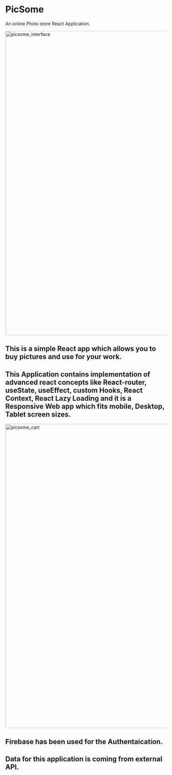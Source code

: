 <h1>PicSome</h1>

An online Photo store React Application.

<img width="950" alt="picsome_interface" src="https://user-images.githubusercontent.com/82375896/128603979-e9e4ed58-2411-4147-9159-62061479addf.png">


## This is a simple React app which allows you to buy pictures and use for your work.

## This Application contains implementation of advanced react concepts like React-router, useState, useEffect, custom Hooks, React Context, React Lazy Loading and it is a Responsive Web app which fits mobile, Desktop, Tablet screen sizes.

<img width="949" alt="picsome_cart" src="https://user-images.githubusercontent.com/82375896/128604049-ec27d303-6ec9-439a-8482-acc92d7295c4.png">


## Firebase has been used for the Authentaication.

## Data for this application is coming from external API.

